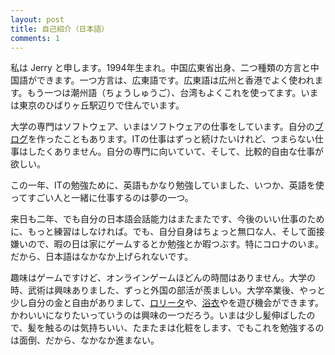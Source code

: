 ```yaml
---
layout: post
title: 自己紹介（日本語）
comments: 1
---
```


私は Jerry と申します。1994年生まれ。中国広東省出身、二つ種類の方言と中国語ができます。一つ方言は、広東語です。広東語は広州と香港でよく使われます。もう一つは潮州語（ちょうしゅうご）、台湾もよくこれを使ってます。いまは東京のひばりヶ丘駅辺りで住んでいます。

大学の専門はソフトウェア、いまはソフトウェアの仕事をしています。自分の[ブログ](https://kyakya.icu/article/)を作ったこともあります。ITの仕事はずっと続けたいけれど、つまらない仕事はしたくありません。自分の専門に向いていて、そして、比較的自由な仕事が欲しい。

この一年、ITの勉強ために、英語もかなり勉強していました、いつか、英語を使ってすごい人と一緒に仕事するのは夢の一つ。

来日も二年、でも自分の日本語会話能力はまたまたです、今後のいい仕事のために、もっと練習はしなければ。でも、自分自身はちょっと無口な人、そして面接嫌いので、暇の日は家にゲームするとか勉強とか暇つぶす。特にコロナのいま。だから、日本語はなかなか上げられないです。

趣味はゲームですけど、オンラインゲームほどんの時間はありません。大学の時、武術は興味ありました、ずっと外国の部活が羨ましい。大学卒業後、やっと少し自分の金と自由がありまして、[ロリータ](https://photos.google.com/share/AF1QipO-s4-1q6XeLWDS6EJCJRveEkiWnPv6g5Q6F3MI_kMWmnQdIgXURNxpWe04FGZLRw/photo/AF1QipO7QBksFefVO82VIIbOLbvQcgGPHReoi_jR564l?key=V3E5U3BOTU10RXo0S2oteFRrVGhTQmo2djM2TGpR)や、[浴衣](https://photos.google.com/photo/AF1QipMEUtc4-ako8_J2qxkTdywOoJH4WhnPT-ju1q9e)やを遊び機会ができます。かわいいになりたいっていうのは興味の一つだろう。いまは少し髪伸ばしたので、髪を触るのは気持ちいい、たまたまは化粧をします、でもこれを勉強するのは面倒、だから、なかなか進まない。

